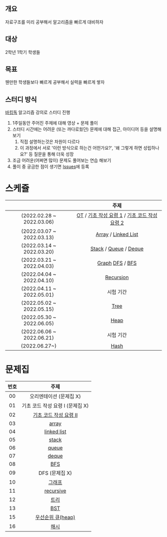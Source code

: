 ## 개요

자료구조를 미리 공부해서 알고리즘을 빠르게 대비하자

## 대상

2학년 1학기 학생들

## 목표

웬만한 학생들보다 빠르게 공부해서 실력을 빠르게 쌓자

## 스터디 방식

[바킹독](https://blog.encrypted.gg/) 알고리즘 강의로 스터디 진행

1. 1주일동안 주어진 주제에 대해 영상 + 문제 풀이
2. 스터디 시간에는 어려운 (또는 까다로웠던) 문제에 대해 접근, 아이디어 등을 설명해보기
    1. 직접 설명하는것은 차원이 다르다
    2. 이 과정에서 서로 '이런 방식으로 하는건 어떤가요?', '왜 그렇게 하면 성립하나요?' 등 질문을 통해 더욱 성장
3. 조금 어려운(어쩌면 많이) 문제도 풀어보는 연습 해보기
4. 풀이 중 궁금한 점이 생기면 [Issues](https://github.com/Sabro98/22ALPStudy/issues)에 등록

# 스케쥴


|  | 주제 |
| :--: | :--: |
| (2022.02.28 ~ 2022.03.06) | [OT](https://blog.encrypted.gg/921?category=773649) / [기초 작성 요령 1](https://blog.encrypted.gg/922?category=773649) / [기초 코드 작성 요령 2](https://blog.encrypted.gg/923?category=773649)  |
| (2022.03.07 ~ 2022.03.13) | [Array](https://blog.encrypted.gg/927?category=773649) / [Linked List](https://blog.encrypted.gg/932?category=773649) |
| (2022.03.14 ~ 2022.03.20) | [Stack](https://blog.encrypted.gg/933?category=773649) / [Queue](https://blog.encrypted.gg/934?category=773649) / [Deque](https://blog.encrypted.gg/935?category=773649) |
| (2022.03.21 ~ 2022.04.03) | [Graph](https://blog.encrypted.gg/1016?category=773649) [DFS](https://blog.encrypted.gg/942?category=773649) / [BFS](https://blog.encrypted.gg/941?category=773649) |
| (2022.04.04 ~ 2022.04.10) | [Recursion](https://blog.encrypted.gg/943?category=773649) |
| (2022.04.11 ~ 2022.05.01) | 시험 기간 |
| (2022.05.02 ~ 2022.05.15) | [Tree](https://blog.encrypted.gg/1019?category=773649) | [BST](https://blog.encrypted.gg/1013?category=773649)
| (2022.05.30 ~ 2022.06.05) | [Heap](https://blog.encrypted.gg/1015?category=773649) |
| (2022.06.06 ~ 2022.06.21) | 시험 기간 |
| (2022.06.27~) | [Hash](https://blog.encrypted.gg/1009?category=773649) |



# 문제집


| 번호 | 주제 |
| :--: | :--: |
| 00 | 오리엔테이션 (문제집 X) |
| 01 | 기초 코드 작성 요령 I (문제집 X) |
| 02 | [기초 코드 작성 요령 II](https://github.com/encrypted-def/basic-algo-lecture/blob/master/workbook/0x03.md) |
| 03 | [array](https://github.com/encrypted-def/basic-algo-lecture/blob/master/workbook/0x03.md) |
| 04 | [linked list](https://github.com/encrypted-def/basic-algo-lecture/blob/master/workbook/0x04.md) |
| 05 | [stack](https://github.com/encrypted-def/basic-algo-lecture/blob/master/workbook/0x05.md) |
| 06 | [queue](https://github.com/encrypted-def/basic-algo-lecture/blob/master/workbook/0x06.md) |
| 07 | [deque](https://github.com/encrypted-def/basic-algo-lecture/blob/master/workbook/0x07.md) |
| 08 | [BFS](https://github.com/encrypted-def/basic-algo-lecture/blob/master/workbook/0x09.md) |
| 09 | DFS (문제집 X) |
| 10 | [그래프](https://github.com/encrypted-def/basic-algo-lecture/blob/master/workbook/0x18.md) |
| 11 | [recursive](https://github.com/encrypted-def/basic-algo-lecture/blob/master/workbook/0x0B.md) |
| 12 | [트리](https://github.com/encrypted-def/basic-algo-lecture/blob/master/workbook/0x19.md) |
| 13 | [BST](https://github.com/encrypted-def/basic-algo-lecture/blob/master/workbook/0x16.md) |
| 15 | [우선순위 큐(heap)](https://github.com/encrypted-def/basic-algo-lecture/blob/master/workbook/0x17.md) |
| 16 | [해시](https://github.com/encrypted-def/basic-algo-lecture/blob/master/workbook/0x15.md) |
